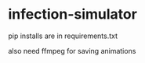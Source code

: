 # infection-simulator


pip installs are in requirements.txt


also need ffmpeg for saving animations